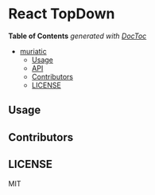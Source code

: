 # React TopDown

<!-- START doctoc generated TOC please keep comment here to allow auto update -->
<!-- DON'T EDIT THIS SECTION, INSTEAD RE-RUN doctoc TO UPDATE -->
**Table of Contents**  *generated with [DocToc](https://github.com/thlorenz/doctoc)*

- [muriatic](#muriatic)
  - [Usage](#usage)
  - [API](#api)
  - [Contributors](#contributors)
  - [LICENSE](#license)

<!-- END doctoc generated TOC please keep comment here to allow auto update -->


## Usage

## Contributors

## LICENSE
MIT
